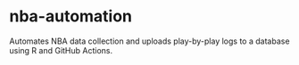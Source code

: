 # nba-automation
Automates NBA data collection and uploads play-by-play logs to a database using R and GitHub Actions.

